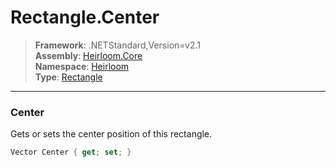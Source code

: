 # Rectangle.Center

> **Framework**: .NETStandard,Version=v2.1  
> **Assembly**: [Heirloom.Core][0]  
> **Namespace**: [Heirloom][0]  
> **Type**: [Rectangle][1]

--------------------------------------------------------------------------------

### Center

Gets or sets the center position of this rectangle.

```cs
Vector Center { get; set; }
```

[0]: ../Heirloom.Core.md
[1]: Heirloom.Rectangle.md
